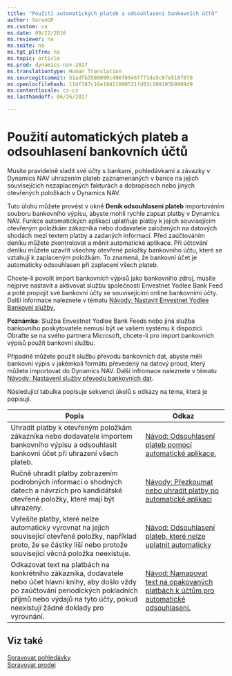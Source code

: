 ```yaml
---
title: "Použití automatických plateb a odsouhlasení bankovních účtů"
author: SorenGP
ms.custom: na
ms.date: 09/22/2016
ms.reviewer: na
ms.suite: na
ms.tgt_pltfrm: na
ms.topic: article
ms.prod: dynamics-nav-2017
ms.translationtype: Human Translation
ms.sourcegitcommit: 51adfb3588099c496f0946ff71da5c6fe518f070
ms.openlocfilehash: 11df387c16e19421090531fd03c209103b9989d9
ms.contentlocale: cs-cz
ms.lasthandoff: 06/26/2017

---
```


# <a name="apply-payments-automatically-and-reconcile-bank-accounts"></a>Použití automatických plateb a odsouhlasení bankovních účtů
Musíte pravidelně sladit své účty s bankami, pohledávkami a závazky v Dynamics NAV uhrazením plateb zaznamenaných v bance na jejich souvisejících nezaplacených fakturách a dobropisech nebo jiných otevřených položkách v Dynamics NAV.

Tuto úlohu můžete provést v okně **Deník odsouhlasení plateb** importováním souboru  bankovního výpisu, abyste mohli rychle zapsat platby v Dynamics NAV. Funkce automatických aplikací uplatňuje platby k jejich souvisejícím otevřeným položkám  zákazníka nebo dodavatele založených na datových shodách mezi textem platby a zadaných informací. Před zaúčtováním deníku můžete zkontrolovat a měnit automatické aplikace. Při účtování deníku můžete uzavřít všechny otevřené položky bankovního účtu, které se vztahují k zaplaceným položkám. To znamená, že bankovní účet je automaticky odsouhlasen při zaplacení všech plateb.

Chcete-li povolit import bankovních výpisů jako bankovního zdroj, musíte nejprve nastavit a aktivovat službu společnosti Envestnet Yodlee Bank Feed a poté propojit své bankovní účty se souvisejícími online bankovními účty. Další informace naleznete v tématu [Návody: Nastavit Envestnet Yodlee Bankovní služby.](bank-how-setup-bank-statement-service.md)

**Poznámka**: Služba Envestnet Yodlee Bank Feeds nebo jiná služba bankovního poskytovatele nemusí být ve vašem systému k dispozici. Obraťte se na svého partnera Microsoft, chcete-li pro import bankovních výpisů použít bankovní službu.

Případně můžete použít službu převodu bankovních dat, abyste měli bankovní výpis v jakémkoli formátu převedený na datový proud, který můžete importovat do Dynamics NAV. Další infromace naleznete v tématu [Návody: Nastavení služby převodu bankovních dat](bank-how-setup-bank-data-conversion-service.md).

Následující tabulka popisuje sekvenci úkolů s odkazy na téma, která je popisují.

|Popis |Odkaz |
|---|----|
|Uhradit platby k otevřeným položkám zákazníka nebo dodavatele importem bankovního výpisu a odsouhlasit bankovní účet při uhrazení všech plateb. | [Návod: Odsouhlasení plateb pomocí automatické aplikace.](receivables-how-reconcile-payments-auto-application.md) |
|Ručně uhradit platby zobrazením podrobných informací o shodných datech a návrzích pro kandidátské otevřené položky, které mají být uhrazeny. | [Návody: Přezkoumat nebo uhradit platby po automatické aplikaci](receivables-how-review-apply-payments-auto-application.md)
|Vyřešíte platby, které nelze automaticky vyrovnat na jejich související otevřené položky, například proto, že se částky liší nebo protože související věcná položka neexistuje. | [Návod: Odsouhlasení plateb, které nelze uplatnit automaticky](receivables-how-reconcile-payments-cannot-apply-auto.md)
|Odkazovat text na platbách na konkrétního zákazníka, dodavatele nebo účet hlavní knihy, aby došlo vždy po zaúčtování periodických pokladních příjmů nebo výdajů na tyto účty, pokud neexistují žádné doklady pro vyrovnání.| [Návod: Namapovat text na opakovaných platbách k účtům pro automatické odsouhlasení.](receivables-how-map-text-recurring-payments-accounts-auto-reconcilliation.md)|

## <a name="see-also"></a>Viz také
[Spravovat pohledávky](receivables-manage-receivables.md)  
[Spravovat prodej](sales-manage-sales.md)

